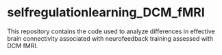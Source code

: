 # selfregulationlearning_DCM_fMRI
This repository contains the code used to analyze differences in effective brain connectivity associated with neurofeedback training assessed with DCM fMRI. 
